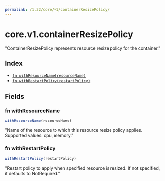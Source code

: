 ```yaml
---
permalink: /1.32/core/v1/containerResizePolicy/
---
```


# core.v1.containerResizePolicy

"ContainerResizePolicy represents resource resize policy for the container."

## Index

* [`fn withResourceName(resourceName)`](#fn-withresourcename)
* [`fn withRestartPolicy(restartPolicy)`](#fn-withrestartpolicy)

## Fields

### fn withResourceName

```ts
withResourceName(resourceName)
```

"Name of the resource to which this resource resize policy applies. Supported values: cpu, memory."

### fn withRestartPolicy

```ts
withRestartPolicy(restartPolicy)
```

"Restart policy to apply when specified resource is resized. If not specified, it defaults to NotRequired."